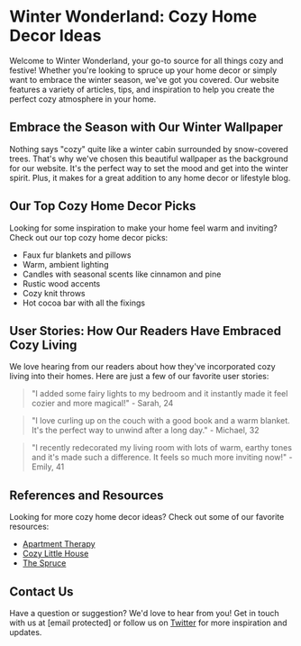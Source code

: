 <!--font:Open Sans-->

# Winter Wonderland: Cozy Home Decor Ideas

Welcome to Winter Wonderland, your go-to source for all things cozy and festive! Whether you're looking to spruce up your home decor or simply want to embrace the winter season, we've got you covered. Our website features a variety of articles, tips, and inspiration to help you create the perfect cozy atmosphere in your home.

## Embrace the Season with Our Winter Wallpaper

Nothing says "cozy" quite like a winter cabin surrounded by snow-covered trees. That's why we've chosen this beautiful wallpaper as the background for our website. It's the perfect way to set the mood and get into the winter spirit. Plus, it makes for a great addition to any home decor or lifestyle blog.

## Our Top Cozy Home Decor Picks

Looking for some inspiration to make your home feel warm and inviting? Check out our top cozy home decor picks:

- Faux fur blankets and pillows
- Warm, ambient lighting
- Candles with seasonal scents like cinnamon and pine
- Rustic wood accents
- Cozy knit throws
- Hot cocoa bar with all the fixings

## User Stories: How Our Readers Have Embraced Cozy Living

We love hearing from our readers about how they've incorporated cozy living into their homes. Here are just a few of our favorite user stories:

> "I added some fairy lights to my bedroom and it instantly made it feel cozier and more magical!" - Sarah, 24

> "I love curling up on the couch with a good book and a warm blanket. It's the perfect way to unwind after a long day." - Michael, 32

> "I recently redecorated my living room with lots of warm, earthy tones and it's made such a difference. It feels so much more inviting now!" - Emily, 41

## References and Resources

Looking for more cozy home decor ideas? Check out some of our favorite resources:

- [Apartment Therapy](#)
- [Cozy Little House](#)
- [The Spruce](#)

## Contact Us

Have a question or suggestion? We'd love to hear from you! Get in touch with us at [email protected] or follow us on [Twitter](#) for more inspiration and updates.

<!--

Write me content for website with wallpaper which alt text is:

"A cozy winter cabin surrounded by snow-covered trees for a home decor or lifestyle blog"

The name/title of the page should not be 1:1 copy of the alt text but rather a real content of the website which is using this wallpaper.

- Use markdown format 
- Start with heading
- Heading should be short and concise
- The content should look like a real website 
- The website should not be about the wallpaper, wallpaper is just a related background
- Heading should be contain work "wallpaper" or "background"
- Include real sections like references, contact, user stories, etc. use things relevant to the page purpose.
- Feel free to use structure like headings, bullets, numbering, blockquotes, paragraphs, horizontal lines, etc.
- You can use formatting like bold or _italic_
- You can include UTF-8 emojis
- Links should be only #hash anchors (and you can refer to the document itself)
- Do not include images


---


# Winter Wonderland: Cozy Home Decor Ideas

Welcome to Winter Wonderland, your go-to source for all things cozy and festive! Whether you're looking to spruce up your home decor or simply want to embrace the winter season, we've got you covered. Our website features a variety of articles, tips, and inspiration to help you create the perfect cozy atmosphere in your home.

## Embrace the Season with Our Winter Wallpaper

Nothing says "cozy" quite like a winter cabin surrounded by snow-covered trees. That's why we've chosen this beautiful wallpaper as the background for our website. It's the perfect way to set the mood and get into the winter spirit. Plus, it makes for a great addition to any home decor or lifestyle blog.

## Our Top Cozy Home Decor Picks

Looking for some inspiration to make your home feel warm and inviting? Check out our top cozy home decor picks:

- Faux fur blankets and pillows
- Warm, ambient lighting
- Candles with seasonal scents like cinnamon and pine
- Rustic wood accents
- Cozy knit throws
- Hot cocoa bar with all the fixings

## User Stories: How Our Readers Have Embraced Cozy Living

We love hearing from our readers about how they've incorporated cozy living into their homes. Here are just a few of our favorite user stories:

> "I added some fairy lights to my bedroom and it instantly made it feel cozier and more magical!" - Sarah, 24

> "I love curling up on the couch with a good book and a warm blanket. It's the perfect way to unwind after a long day." - Michael, 32

> "I recently redecorated my living room with lots of warm, earthy tones and it's made such a difference. It feels so much more inviting now!" - Emily, 41

## References and Resources

Looking for more cozy home decor ideas? Check out some of our favorite resources:

- [Apartment Therapy](#)
- [Cozy Little House](#)
- [The Spruce](#)

## Contact Us

Have a question or suggestion? We'd love to hear from you! Get in touch with us at [email protected] or follow us on [Twitter](#) for more inspiration and updates.


---


Write me a Google font which is best fitting for the website.

Pick from the list:
- IBM Plex Sans
- Cinzel
- Alegreya
- Lato
- Cinzel Decorative
- Dancing Script
- Lobster
- Roboto
- Open Sans
- Barlow Condensed
- Playfair Display
- Cabin
- Poppins
- Montserrat
- Raleway
- Futura
- Inter
- Exo 2
- Great Vibes
- Orbitron
- Cormorant Garamond
- Creepster


Write just the font name nothing else.


---


Open Sans

-->
